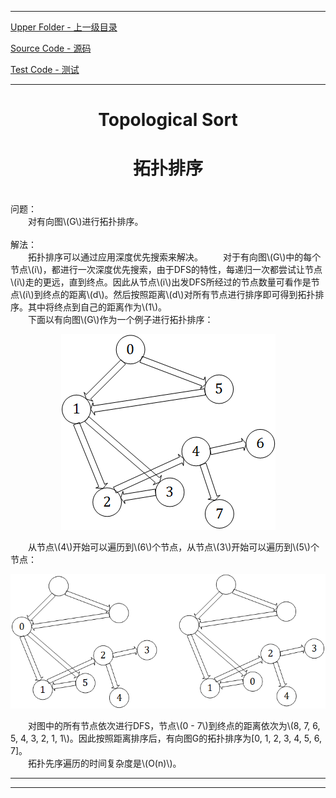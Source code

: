 <script type="text/javascript" async src="//cdn.bootcss.com/mathjax/2.7.0/MathJax.js?config=TeX-AMS-MML_HTMLorMML"></script>
<script type="text/javascript" async src="https://cdnjs.cloudflare.com/ajax/libs/mathjax/2.7.1/MathJax.js?config=TeX-MML-AM_CHTML"></script>


--------
[Upper Folder - 上一级目录](../../)

[Source Code - 源码](https://github.com/zhaochenyou/Way-to-Algorithm/blob/master/src/GraphTheory/Traverse/TopologicalSort.hpp)

[Test Code - 测试](https://github.com/zhaochenyou/Way-to-Algorithm/blob/master/src/GraphTheory/Traverse/TopologicalSort.cpp)


--------

<div>
<h1 align="center">Topological Sort</h1>
<h1 align="center">拓扑排序</h1>
<br>
问题： <br>
&emsp;&emsp;对有向图\(G\)进行拓扑排序。 <br>
<br>
解法： <br>
&emsp;&emsp;拓扑排序可以通过应用深度优先搜索来解决。
&emsp;&emsp;对于有向图\(G\)中的每个节点\(i\)，都进行一次深度优先搜索，由于DFS的特性，每递归一次都尝试让节点\(i\)走的更远，直到终点。因此从节点\(i\)出发DFS所经过的节点数量可看作是节点\(i\)到终点的距离\(d\)。然后按照距离\(d\)对所有节点进行排序即可得到拓扑排序。其中将终点到自己的距离作为\(1\)。 <br>
&emsp;&emsp;下面以有向图\(G\)作为一个例子进行拓扑排序：
<p align="center"><img src="../res/TopologicalSort1.png" /></p>
&emsp;&emsp;从节点\(4\)开始可以遍历到\(6\)个节点，从节点\(3\)开始可以遍历到\(5\)个节点：
<p align="center"><img src="../res/TopologicalSort2.png" /></p>
&emsp;&emsp;对图中的所有节点依次进行DFS，节点\(0 - 7\)到终点的距离依次为\(8, 7, 6, 5, 4, 3, 2, 1, 1\)。因此按照距离排序后，有向图G的拓扑排序为[0, 1, 2, 3, 4, 5, 6, 7]。<br>
&emsp;&emsp;拓扑先序遍历的时间复杂度是\(O(n)\)。 <br>
</div>


--------
--------
